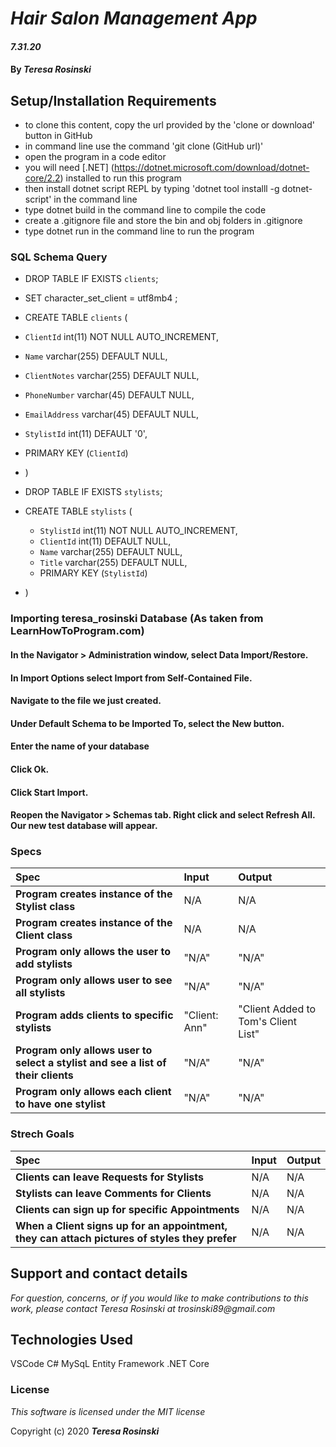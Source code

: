 # _Hair Salon Management App_

#### _7.31.20_

#### By _**Teresa Rosinski**_



## Setup/Installation Requirements

* to clone this content, copy the url provided by the 'clone or download' button in GitHub
* in command line use the command 'git clone (GitHub url)'
* open the program in a code editor
* you will need [.NET] (https://dotnet.microsoft.com/download/dotnet-core/2.2) installed to run this program 
* then install dotnet script REPL by typing 'dotnet tool installl -g dotnet-script' in the command line
* type dotnet build in the command line to compile the code
* create a .gitignore file and store the bin and obj folders in .gitignore
* type dotnet run in the command line to run the program


### SQL Schema Query ##

* DROP TABLE IF EXISTS `clients`;
* SET character_set_client = utf8mb4 ;
* CREATE TABLE `clients` (
 * `ClientId` int(11) NOT NULL AUTO_INCREMENT,
  * `Name` varchar(255) DEFAULT NULL,
  * `ClientNotes` varchar(255) DEFAULT NULL,
  * `PhoneNumber` varchar(45) DEFAULT NULL,
  * `EmailAddress` varchar(45) DEFAULT NULL,
  * `StylistId` int(11) DEFAULT '0',
  * PRIMARY KEY (`ClientId`)
* )

* DROP TABLE IF EXISTS `stylists`;
* CREATE TABLE `stylists` (
  * `StylistId` int(11) NOT NULL AUTO_INCREMENT,
  * `ClientId` int(11) DEFAULT NULL,
  * `Name` varchar(255) DEFAULT NULL,
  * `Title` varchar(255) DEFAULT NULL,
  * PRIMARY KEY (`StylistId`)
* )

### Importing teresa_rosinski Database (As taken from LearnHowToProgram.com)

#### In the Navigator > Administration window, select Data Import/Restore.
#### In Import Options select Import from Self-Contained File.
#### Navigate to the file we just created.
#### Under Default Schema to be Imported To, select the New button.
#### Enter the name of your database 
#### Click Ok.
#### Click Start Import.
#### Reopen the Navigator > Schemas tab. Right click and select Refresh All. Our new test database will appear.

### Specs
| Spec | Input | Output |
| :-------------     | :------------- | :------------- |
| **Program creates instance of the Stylist class** | N/A | N/A |
| **Program creates instance of the Client class** | N/A | N/A |
| **Program only allows the user to add stylists** | "N/A" | "N/A"  |
| **Program only allows user to see all stylists** | "N/A" | "N/A"  |
| **Program adds clients to specific stylists** | "Client: Ann" | "Client Added to Tom's Client List" |
| **Program only allows user to select a stylist and see a list of their clients** | "N/A" | "N/A"  |
| **Program only allows each client to have one stylist** | "N/A" | "N/A"  |

### Strech Goals
| Spec | Input | Output |
| :-------------     | :------------- | :------------- |
|**Clients can leave Requests for Stylists**| N/A | N/A|
|**Stylists can leave Comments for Clients**| N/A | N/A |
|**Clients can sign up for specific Appointments**|N/A | N/A|
|**When a Client signs up for an appointment, they can attach pictures of styles they prefer** | N/A | N/A |

## Support and contact details

_For question, concerns, or if you would like to make contributions to this work, please contact Teresa Rosinski at trosinski89@gmail.com_

## Technologies Used

VSCode
C#
MySqL
Entity Framework
.NET Core

### License

*This software is licensed under the MIT license*

Copyright (c) 2020 **_Teresa Rosinski_**
